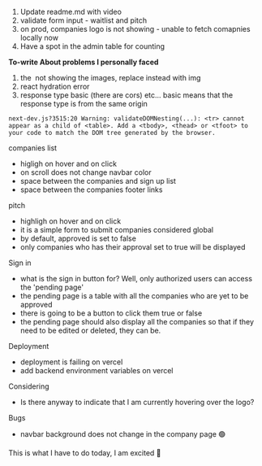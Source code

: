 1. Update readme.md with video
2. validate form input - waitlist and pitch
3. on prod, companies logo is not showing - unable to fetch comapnies locally now
4. Have a spot in the admin table for counting

<!-- I really do not have much to comment -->

**To-write About problems I personally faced**

1. the <Image/> not showing the images, replace instead with img
2. react hydration error
3. response type basic (there are cors) etc... basic means that the response type is from the same origin

```
next-dev.js?3515:20 Warning: validateDOMNesting(...): <tr> cannot appear as a child of <table>. Add a <tbody>, <thead> or <tfoot> to your code to match the DOM tree generated by the browser.
```

companies list
- higligh on hover and on click
- on scroll does not change navbar color
- space between the companies and sign up list
- space between the companies footer links

pitch
- highligh on hover and on click
- it is a simple form to submit companies considered global
- by default, approved is set to false
- only companies who has their approval set to true will be displayed

Sign in
- what is the sign in button for? Well, only authorized users can access the 'pending page'
- the pending page is a table with all the companies who are yet to be approved
- there is going to be a button to click them true or false
- the pending page should also display all the companies so that if they need to be edited or deleted, they can be.

Deployment
- deployment is failing on vercel
- add backend environment variables on vercel

Considering
- Is there anyway to indicate that I am currently hovering over the logo?

Bugs
- navbar background does not change in the company page 🟢

This is what I have to do today, I am excited 🍵